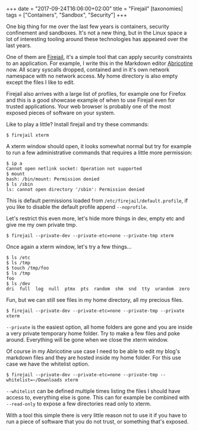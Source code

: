 +++
date = "2017-09-24T16:06:00+02:00"
title = "Firejail"
[taxonomies]
tags = ["Containers", "Sandbox", "Security"]
+++

One big thing for me over the last few years is containers, security confinement and sandboxes. It's not a new thing, but in the Linux space a lot of interesting tooling around these technologies has appeared over the last years.

One of them are [Firejail](https://firejail.wordpress.com), it's a simple tool that can apply security constraints to an application. For example, I write this in the Markdown editor [Abricotine](https://github.com/brrd/Abricotine) now. All scary syscalls dropped, contained and in it's own network namespace with no network access. My home directory is also empty except the files I like to edit.

Firejail also arrives with a large list of profiles, for example one for Firefox and this is a good showcase example of when to use Firejail even for trusted applications. Your web browser is probably one of the most exposed pieces of software on your system.

Like to play a little? Install firejail and try these commands:

```shell
$ firejail xterm
```

A xterm window should open, it looks somewhat normal but try for example to run a few administrative commands that requires a little more permission:

```shell
$ ip a
Cannot open netlink socket: Operation not supported
$ mount
bash: /bin/mount: Permission denied
$ ls /sbin
ls: cannot open directory '/sbin': Permission denied
```

This is default permissions loaded from `/etc/firejail/default.profile`, if you like to disable the default profile append `--noprofile`.

Let's restrict this even more, let's hide more things in dev, empty etc and give me my own private tmp.

```shell
$ firejail --private-dev --private-etc=none --private-tmp xterm
```

Once again a xterm window, let's try a few things...

```shell
$ ls /etc
$ ls /tmp
$ touch /tmp/foo
$ ls /tmp
foo
$ ls /dev
dri  full  log  null  ptmx  pts  random  shm  snd  tty  urandom  zero
```

Fun, but we can still see files in my home directory, all my precious files.

```shell
$ firejail --private-dev --private-etc=none --private-tmp --private xterm
```

`--private` is the easiest option, all home folders are gone and you are inside a very private temporary home folder. Try to make a few files and poke around. Everything will be gone when we close the xterm window.

Of course in my Abricotine use case I need to be able to edit my blog's markdown files and they are hosted inside my home folder. For this use case we have the whitelist option.

```shell
$ firejail --private-dev --private-etc=none --private-tmp --whitelist=~/Downloads xterm
```

`--whitelist` can be defined multiple times listing the files I should have access to, everything else is gone. This can for example be combined with `--read-only` to expose a few directories read only to xterm.

With a tool this simple there is very little reason not to use it if you have to run a piece of software that you do not trust, or something that's exposed.
